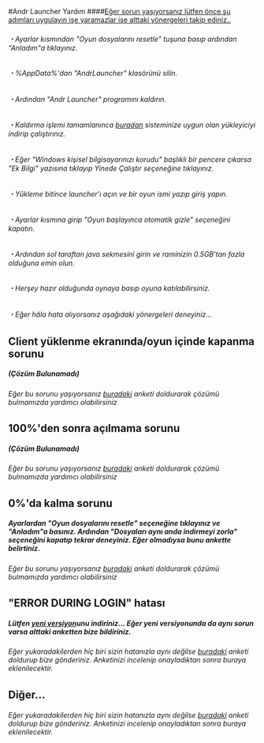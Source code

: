 #Andr Launcher Yardım
####[Eğer sorun yaşıyorsanız lütfen önce şu adımları uygulayın işe yaramazlar ise alttaki yönergeleri takip ediniz..](#)
###### ・Ayarlar kısmından "Oyun dosyalarını resetle" tuşuna basıp ardından "Anladım"a tıklayınız.
###### ・%AppData%'dan "AndrLauncher" klasörünü silin.
###### ・Ardından "Andr Launcher" programını kaldırın.
###### ・Kaldırma işlemi tamamlanınca [buradan](https://drive.google.com/drive/folders/1RHzRPreiNnP-t8IOwgVVTelBId_REvSI "Andr Launcher İndirme") sisteminize uygun olan yükleyiciyi indirip çalıştırınız.
###### ・Eğer "Windows kişisel bilgisayarınızı korudu" başlıklı bir pencere çıkarsa "Ek Bilgi" yazısına tıklayıp Yinede Çalıştır seçeneğine tıklayınız.
###### ・Yükleme bitince launcher'ı açın ve bir oyun ismi yazıp giriş yapın.
###### ・Ayarlar kısmına girip "Oyun başlayınca otomatik gizle" seçeneğini kapatın.
###### ・Ardından sol taraftan java sekmesini girin ve  raminizin 0.5GB'tan fazla olduğuna emin olun.
###### ・Herşey hazır olduğunda oynaya basıp oyuna katılabilirsiniz.
###### ・Eğer hâla hata alıyorsanız aşağıdaki yönergeleri deneyiniz...
## Client yüklenme ekranında/oyun içinde kapanma sorunu
##### (Çözüm Bulunamadı)
###### Eğer bu sorunu yaşıyorsanız [buradaki](https://docs.google.com/forms/d/1VtYXE6e7vs60OOXvzyPRfnYA3_zS5OR_Hp9ZLyMmwp0 "100%'den sonra açılmama sorunu") anketi doldurarak çözümü bulmamızda yardımcı olabilirsiniz
## 100%'den sonra açılmama sorunu
##### (Çözüm Bulunamadı)
###### Eğer bu sorunu yaşıyorsanız [buradaki](https://docs.google.com/forms/d/1VtYXE6e7vs60OOXvzyPRfnYA3_zS5OR_Hp9ZLyMmwp0 "100%'den sonra açılmama sorunu") anketi doldurarak çözümü bulmamızda yardımcı olabilirsiniz
## 0%'da kalma sorunu
##### Ayarlardan "Oyun dosyalarını resetle" seçeneğine tıklayınız ve "Anladım"a basınız. Ardından "Dosyaları aynı anda indirmeyi zorla" seçeneğini kapatıp tekrar deneyiniz. Eğer olmadıysa bunu ankette belirtiniz.
###### Eğer bu sorunu yaşıyorsanız [buradaki](https://forms.gle/UME8LJTcJzSXzAyM9 "0%'da kalma sorunu") anketi doldurarak çözümü bulmamızda yardımcı olabilirsiniz
## "ERROR DURING LOGIN" hatası
##### Lütfen [yeni versiyon](https://drive.google.com/drive/folders/1RHzRPreiNnP-t8IOwgVVTelBId_REvSI "Andr Launcher İndirme")unu indiriniz... Eğer yeni versiyonunda da aynı sorun varsa alttaki anketten bize bildiriniz.
###### Eğer yukaradakilerden hiç biri sizin hatanızla aynı değilse [buradaki](https://forms.gle/UME8LJTcJzSXzAyM9 "0%'da kalma sorunu") anketi doldurup bize gönderiniz. Anketinizi incelenip onayladıktan sonra buraya eklenilecektir.
## Diğer...
###### Eğer yukaradakilerden hiç biri sizin hatanızla aynı değilse [buradaki](https://forms.gle/UME8LJTcJzSXzAyM9 "0%'da kalma sorunu") anketi doldurup bize gönderiniz. Anketinizi incelenip onayladıktan sonra buraya eklenilecektir.
